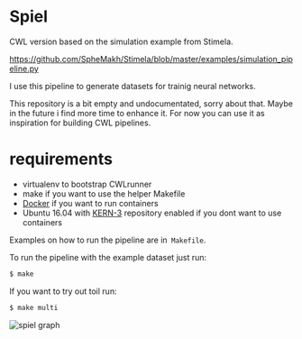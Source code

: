 # Spiel

CWL version based on the simulation example from Stimela.

https://github.com/SpheMakh/Stimela/blob/master/examples/simulation_pipeline.py

I use this pipeline to generate datasets for trainig neural networks. 

This repository is a bit empty and undocumentated, sorry about that. Maybe in the future i find more time to enhance it. For now you can use it as inspiration for building CWL pipelines.

# requirements

* virtualenv to bootstrap CWLrunner
* make if you want to use the helper Makefile 
* [Docker](https://www.docker.com/) if you want to run containers
* Ubuntu 16.04 with [KERN-3](http://kernsuite.info) repository enabled if you
  dont want to use containers

Examples on how to run the pipeline are in` Makefile`.

To run the pipeline with the example dataset just run:
```bash
$ make
```

If you want to try out toil run:
```bash
$ make multi
```

![spiel graph](https://github.com/gijzelaerr/spiel/blob/master/spiel.png?raw=true "spiel graph")

